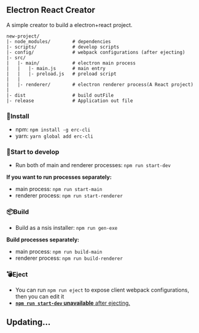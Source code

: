 ## Electron React Creator
A simple creator to build a electron+react project.
```
new-project/
|- node_modules/        # dependencies
|- scripts/             # develop scripts
|- config/              # webpack configurations (after ejecting)
|- src/
|   |- main/            # electron main process
|   |   |- main.js      # main entry
|   |   |- preload.js   # preload script
|   |
|   |- renderer/        # electron renderer process(A React project)
|
|- dist                 # build outFile
|- release              # Application out file
```

### 🎁Install
- npm: `npm install -g erc-cli`
- yarn: `yarn global add erc-cli`

### 🚀Start to develop
- Run both of main and renderer processes: `npm run start-dev`

**If you want to run processes separately:**
- main process: `npm run start-main`
- renderer process: `npm run start-renderer`

### 📦Build
- Build as a nsis installer: `npm run gen-exe`

**Build processes separately:**
- main process: `npm run build-main`
- renderer process: `npm run build-renderer`

### 💣Eject
- You can run `npm run eject` to expose client webpack configurations, then you can edit it
- <u>**`npm run start-dev` unavailable** after ejecting.</u>


## Updating...
